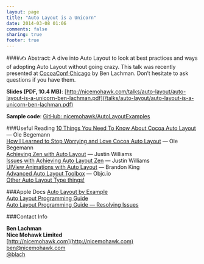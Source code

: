 ```yaml
---
layout: page
title: "Auto Layout is a Unicorn"
date: 2014-03-08 01:06
comments: false
sharing: true
footer: true
---
```

####&#9997; Abstract: A dive into Auto Layout to look at best practices and ways of adopting Auto Layout without going crazy. This talk was recently presented at [CocoaConf Chicago](http://cocoaconf.com/chicago-2014/) by Ben Lachman. Don’t hesitate to ask questions if you have them.

**Slides (PDF, 10.4 MB)**: [http://nicemohawk.com/talks/auto-layout/auto-layout-is-a-unicorn-ben-lachman.pdf](/talks/auto-layout/auto-layout-is-a-unicorn-ben-lachman.pdf)

**Sample code**: [GitHub: nicemohawk/AutoLayoutExamples](https://github.com/nicemohawk/AutoLayoutExamples)

###Useful Reading
[10 Things You Need To Know About Cocoa Auto Layout](http://oleb.net/blog/2013/03/things-you-need-to-know-about-cocoa-autolayout/) — Ole Begemann  
[How I Learned to Stop Worrying and Love Cocoa Auto Layout](http://oleb.net/blog/2014/03/how-i-learned-to-stop-worrying-and-love-auto-layout/) — Ole Begemann  
[Achieving Zen with Auto Layout](http://carpeaqua.com/2013/10/03/achieving-zen-with-auto-layout/)  — Justin Williams  
[Issues with Achieving Auto Layout Zen](http://carpeaqua.com/2012/11/02/issues-with-achieving-auto-layout-zen/)  — Justin Williams  
[UIView Animations with Auto Layout](http://kingscocoa.com/tutorials/autolayout-animations/) — Brandon King  
[Advanced Auto Layout Toolbox](http://www.objc.io/issue-3/advanced-auto-layout-toolbox.html) — Objc.io   
[Other Auto Layout Type things!](http://stacks.11craft.com/cassowary-cocoa-autolayout-and-enaml-constraints.html)  

###Apple Docs
[Auto Layout by Example](https://developer.apple.com/library/ios/documentation/userexperience/conceptual/AutolayoutPG/AutoLayoutbyExample/AutoLayoutbyExample.html)  
[Auto Layout Programming Guide](https://developer.apple.com/library/ios/documentation/userexperience/conceptual/AutolayoutPG/Introduction/Introduction.html)  
[Auto Layout Programming Guide — Resolving Issues](https://developer.apple.com/library/ios/documentation/userexperience/conceptual/AutolayoutPG/ResolvingIssues/ResolvingIssues.html#//apple_ref/doc/uid/T)  

###Contact Info

**Ben Lachman**  
**Nice Mohawk Limited**  
[http://nicemohawk.com](http://nicemohawk.com)  
[ben@nicemohawk.com](mailto:ben@nicemohawk.com)  
[@blach](http://twitter.com/blach)  

